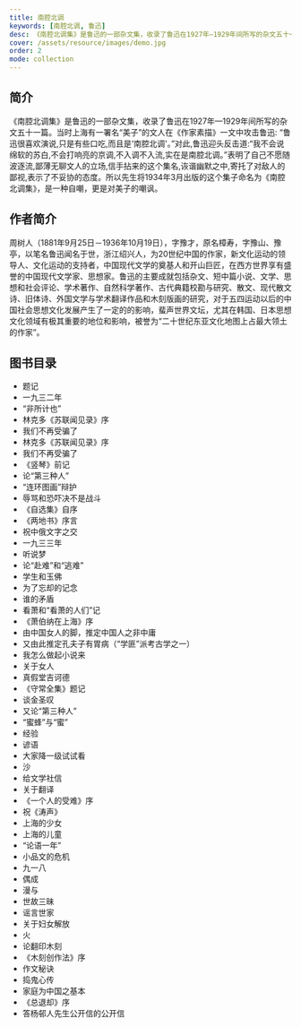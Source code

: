 ```yaml
---
title: 南腔北调
keywords: [南腔北调, 鲁迅]
desc: 《南腔北调集》是鲁迅的一部杂文集，收录了鲁迅在1927年—1929年间所写的杂文五十一篇。当时上海有一署名“美子”的文人在《作家素描》一文中攻击鲁迅:“鲁迅很喜欢演说,只是有些口吃,而且是‘南腔北调'。”
cover: /assets/resource/images/demo.jpg
order: 2
mode: collection
---
```


## 简介

《南腔北调集》是鲁迅的一部杂文集，收录了鲁迅在1927年—1929年间所写的杂文五十一篇。当时上海有一署名“美子”的文人在《作家素描》一文中攻击鲁迅: “鲁迅很喜欢演说,只是有些口吃,而且是‘南腔北调'。”对此,鲁迅迎头反击道:“我不会说绵软的苏白,不会打响亮的京调,不入调不入流,实在是南腔北调。”表明了自己不愿随波逐流,鄙薄无聊文人的立场,信手拈来的这个集名,诙谐幽默之中,寄托了对敌人的鄙视,表示了不妥协的态度。所以先生将1934年3月出版的这个集子命名为《南腔北调集》，是一种自嘲，更是对美子的嘲讽。

## 作者简介

周树人（1881年9月25日－1936年10月19日），字豫才，原名樟寿，字豫山、豫亭，以笔名鲁迅闻名于世，浙江绍兴人，为20世纪中国的作家，新文化运动的领导人、文化运动的支持者，中国现代文学的奠基人和开山巨匠，在西方世界享有盛誉的中国现代文学家、思想家。鲁迅的主要成就包括杂文、短中篇小说、文学、思想和社会评论、学术著作、自然科学著作、古代典籍校勘与研究、散文、现代散文诗、旧体诗、外国文学与学术翻译作品和木刻版画的研究，对于五四运动以后的中国社会思想文化发展产生了一定的的影响，蜚声世界文坛，尤其在韩国、日本思想文化领域有极其重要的地位和影响，被誉为“二十世纪东亚文化地图上占最大领土的作家”。

## 图书目录

- 题记
- 一九三二年
- “非所计也”
- 林克多《苏联闻见录》序
- 我们不再受骗了
- 林克多《苏联闻见录》序
- 我们不再受骗了
- 《竖琴》前记
- 论“第三种人”
- “连环图画”辩护
- 辱骂和恐吓决不是战斗
- 《自选集》自序
- 《两地书》序言
- 祝中俄文字之交
- 一九三三年
- 听说梦
- 论“赴难”和“逃难”
- 学生和玉佛
- 为了忘却的记念
- 谁的矛盾
- 看萧和“看萧的人们”记
- 《萧伯纳在上海》序
- 由中国女人的脚，推定中国人之非中庸
- 又由此推定孔夫子有胃病（“学匪”派考古学之一）
- 我怎么做起小说来
- 关于女人
- 真假堂吉诃德
- 《守常全集》题记
- 谈金圣叹
- 又论“第三种人”
- “蜜蜂”与“蜜”
- 经验
- 谚语
- 大家降一级试试看
- 沙
- 给文学社信
- 关于翻译
- 《一个人的受难》序
- 祝《涛声》
- 上海的少女
- 上海的儿童
- “论语一年”
- 小品文的危机
- 九一八
- 偶成
- 漫与
- 世故三昧
- 谣言世家
- 关于妇女解放
- 火
- 论翻印木刻
- 《木刻创作法》序
- 作文秘诀
- 捣鬼心传
- 家庭为中国之基本
- 《总退却》序
- 答杨邨人先生公开信的公开信